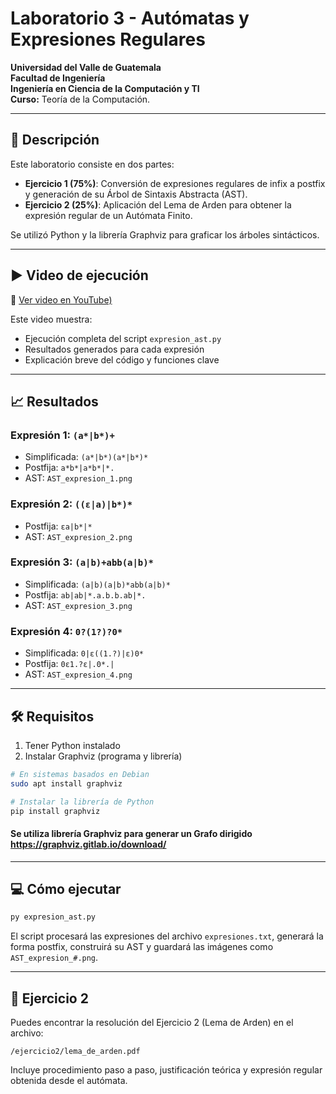 # Laboratorio 3 - Autómatas y Expresiones Regulares

**Universidad del Valle de Guatemala**  
**Facultad de Ingeniería**  
**Ingeniería en Ciencia de la Computación y TI**  
**Curso:** Teoría de la Computación.

---

## 📌 Descripción

Este laboratorio consiste en dos partes:

- **Ejercicio 1 (75%)**: Conversión de expresiones regulares de infix a postfix y generación de su Árbol de Sintaxis Abstracta (AST).
- **Ejercicio 2 (25%)**: Aplicación del Lema de Arden para obtener la expresión regular de un Autómata Finito.

Se utilizó Python y la librería Graphviz para graficar los árboles sintácticos.


---

## ▶️ Video de ejecución

🔗 [Ver video en YouTube)](https://www.youtube.com/watch?v=07VDLkObv84)

Este video muestra:
- Ejecución completa del script `expresion_ast.py`
- Resultados generados para cada expresión
- Explicación breve del código y funciones clave

---

## 📈 Resultados

### Expresión 1: `(a*|b*)+`
- Simplificada: `(a*|b*)(a*|b*)*`
- Postfija: `a*b*|a*b*|*.`
- AST: `AST_expresion_1.png`

### Expresión 2: `((ε|a)|b*)*`
- Postfija: `εa|b*|*`
- AST: `AST_expresion_2.png`

### Expresión 3: `(a|b)+abb(a|b)*`
- Simplificada: `(a|b)(a|b)*abb(a|b)*`
- Postfija: `ab|ab|*.a.b.b.ab|*.`
- AST: `AST_expresion_3.png`

### Expresión 4: `0?(1?)?0*`
- Simplificada: `0|ε((1.?)|ε)0*`
- Postfija: `0ε1.?ε|.0*.|`
- AST: `AST_expresion_4.png`

---

## 🛠️ Requisitos

1. Tener Python instalado
2. Instalar Graphviz (programa y librería)

```bash
# En sistemas basados en Debian
sudo apt install graphviz

# Instalar la librería de Python
pip install graphviz
```

#### Se utiliza librería Graphviz para generar un Grafo dirigido https://graphviz.gitlab.io/download/

---

## 💻 Cómo ejecutar

```bash
py expresion_ast.py
```

El script procesará las expresiones del archivo `expresiones.txt`, generará la forma postfix, construirá su AST y guardará las imágenes como `AST_expresion_#.png`.

---

## 🧠 Ejercicio 2

Puedes encontrar la resolución del Ejercicio 2 (Lema de Arden) en el archivo:

```
/ejercicio2/lema_de_arden.pdf
```

Incluye procedimiento paso a paso, justificación teórica y expresión regular obtenida desde el autómata.
